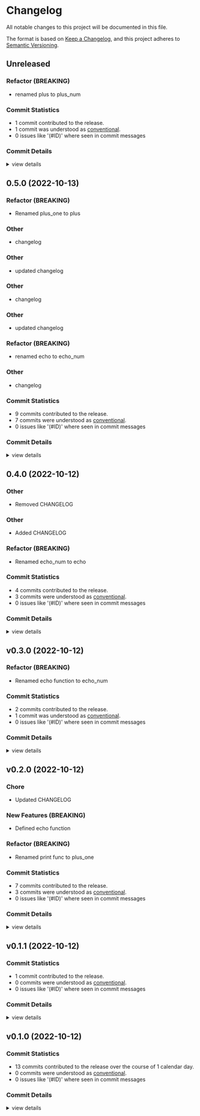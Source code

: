 # Changelog

All notable changes to this project will be documented in this file.

The format is based on [Keep a Changelog](https://keepachangelog.com/en/1.0.0/),
and this project adheres to [Semantic Versioning](https://semver.org/spec/v2.0.0.html).

## Unreleased

### Refactor (BREAKING)

 - <csr-id-d73c7d25c1c3e80e19b0abbe89b4e3673e2a98ba/> renamed plus to plus_num


### Commit Statistics

<csr-read-only-do-not-edit/>

 - 1 commit contributed to the release.
 - 1 commit was understood as [conventional](https://www.conventionalcommits.org).
 - 0 issues like '(#ID)' where seen in commit messages

### Commit Details

<csr-read-only-do-not-edit/>

<details><summary>view details</summary>

 * **Uncategorized**
    - renamed plus to plus_num ([`d73c7d2`](https://github.com/apepkuss/smart-publish-test/commit/d73c7d25c1c3e80e19b0abbe89b4e3673e2a98ba))
</details>

## 0.5.0 (2022-10-13)

<csr-id-b2c82e39f5d3d166318d96facc0f18926a17195e/>
<csr-id-81e59ca5f49b6858761acf452386c52c094848ce/>
<csr-id-e8c46eb75d2a69c6fdf01612f1076be7f7b97557/>
<csr-id-f0b5ed625ce0e2989471bef4457991bc34643d4c/>
<csr-id-b6734c3cb6e88fcb7508e99bb9d3856050b48bdd/>
<csr-id-b19f24c6776be2db50577231480d92c811e683c3/>
<csr-id-32d0a7b58d17ab6382c9ee2121d36af58de4148d/>

### Refactor (BREAKING)

 - <csr-id-b2c82e39f5d3d166318d96facc0f18926a17195e/> Renamed plus_one to plus


### Other

 - <csr-id-32d0a7b58d17ab6382c9ee2121d36af58de4148d/> changelog


### Other

 - <csr-id-b19f24c6776be2db50577231480d92c811e683c3/> updated changelog


### Other

 - <csr-id-b6734c3cb6e88fcb7508e99bb9d3856050b48bdd/> changelog


### Other

 - <csr-id-f0b5ed625ce0e2989471bef4457991bc34643d4c/> updated changelog


### Refactor (BREAKING)

 - <csr-id-81e59ca5f49b6858761acf452386c52c094848ce/> renamed echo to echo_num


### Other

 - <csr-id-e8c46eb75d2a69c6fdf01612f1076be7f7b97557/> changelog


### Commit Statistics

<csr-read-only-do-not-edit/>

 - 9 commits contributed to the release.
 - 7 commits were understood as [conventional](https://www.conventionalcommits.org).
 - 0 issues like '(#ID)' where seen in commit messages

### Commit Details

<csr-read-only-do-not-edit/>

<details><summary>view details</summary>

 * **Uncategorized**
    - Release smart-adder v0.5.0 ([`32dc27f`](https://github.com/apepkuss/smart-publish-test/commit/32dc27f0e44273e6b571113afea2ea114acc410e))
    - changelog ([`32d0a7b`](https://github.com/apepkuss/smart-publish-test/commit/32d0a7b58d17ab6382c9ee2121d36af58de4148d))
    - updated changelog ([`b19f24c`](https://github.com/apepkuss/smart-publish-test/commit/b19f24c6776be2db50577231480d92c811e683c3))
    - changelog ([`b6734c3`](https://github.com/apepkuss/smart-publish-test/commit/b6734c3cb6e88fcb7508e99bb9d3856050b48bdd))
    - Release smart-add-one-new v0.2.0, safety bump smart-adder v0.5.0 ([`464f525`](https://github.com/apepkuss/smart-publish-test/commit/464f525e880253163847a39774be289847a0cb17))
    - updated changelog ([`f0b5ed6`](https://github.com/apepkuss/smart-publish-test/commit/f0b5ed625ce0e2989471bef4457991bc34643d4c))
    - renamed echo to echo_num ([`81e59ca`](https://github.com/apepkuss/smart-publish-test/commit/81e59ca5f49b6858761acf452386c52c094848ce))
    - changelog ([`e8c46eb`](https://github.com/apepkuss/smart-publish-test/commit/e8c46eb75d2a69c6fdf01612f1076be7f7b97557))
    - Renamed plus_one to plus ([`b2c82e3`](https://github.com/apepkuss/smart-publish-test/commit/b2c82e39f5d3d166318d96facc0f18926a17195e))
</details>

## 0.4.0 (2022-10-12)

<csr-id-7b25e7f8e73356837a68020a9f3af52bca201b40/>
<csr-id-f86ce7a94c15915e7550e3e3bd58e1d175051de3/>
<csr-id-1a0592d237ce01f87c244ba8e7f031845d89ccf6/>

### Other

 - <csr-id-7b25e7f8e73356837a68020a9f3af52bca201b40/> Removed CHANGELOG


### Other

 - <csr-id-1a0592d237ce01f87c244ba8e7f031845d89ccf6/> Added CHANGELOG


### Refactor (BREAKING)

 - <csr-id-f86ce7a94c15915e7550e3e3bd58e1d175051de3/> Renamed echo_num to echo


### Commit Statistics

<csr-read-only-do-not-edit/>

 - 4 commits contributed to the release.
 - 3 commits were understood as [conventional](https://www.conventionalcommits.org).
 - 0 issues like '(#ID)' where seen in commit messages

### Commit Details

<csr-read-only-do-not-edit/>

<details><summary>view details</summary>

 * **Uncategorized**
    - Release smart-adder v0.4.0 ([`52b9039`](https://github.com/apepkuss/smart-publish-test/commit/52b9039a008e6d02cfc43f18e31aaafde4b69ffe))
    - Added CHANGELOG ([`1a0592d`](https://github.com/apepkuss/smart-publish-test/commit/1a0592d237ce01f87c244ba8e7f031845d89ccf6))
    - Renamed echo_num to echo ([`f86ce7a`](https://github.com/apepkuss/smart-publish-test/commit/f86ce7a94c15915e7550e3e3bd58e1d175051de3))
    - Removed CHANGELOG ([`7b25e7f`](https://github.com/apepkuss/smart-publish-test/commit/7b25e7f8e73356837a68020a9f3af52bca201b40))
</details>

## v0.3.0 (2022-10-12)

<csr-id-7e0fa930bebb955de51fbeda406597c5a681b0f4/>

### Refactor (BREAKING)

 - <csr-id-7e0fa930bebb955de51fbeda406597c5a681b0f4/> Renamed echo function to echo_num


### Commit Statistics

<csr-read-only-do-not-edit/>

 - 2 commits contributed to the release.
 - 1 commit was understood as [conventional](https://www.conventionalcommits.org).
 - 0 issues like '(#ID)' where seen in commit messages

### Commit Details

<csr-read-only-do-not-edit/>

<details><summary>view details</summary>

 * **Uncategorized**
    - Release smart-adder v0.3.0 ([`89c8326`](https://github.com/apepkuss/smart-publish-test/commit/89c8326498727107c8ed0d78f38e55915c470cba))
    - Renamed echo function to echo_num ([`7e0fa93`](https://github.com/apepkuss/smart-publish-test/commit/7e0fa930bebb955de51fbeda406597c5a681b0f4))
</details>

## v0.2.0 (2022-10-12)

<csr-id-04ca02437b0342a5353150166b0b288a7a2ba301/>
<csr-id-b2dce67a9a30660f76b9b96fda4069522fcaf7ba/>

### Chore

 - <csr-id-04ca02437b0342a5353150166b0b288a7a2ba301/> Updated CHANGELOG


### New Features (BREAKING)

 - <csr-id-459df2715e0f3477a23167946dfd6690efbeb8ab/> Defined echo function

### Refactor (BREAKING)

 - <csr-id-b2dce67a9a30660f76b9b96fda4069522fcaf7ba/> Renamed print func to plus_one


### Commit Statistics

<csr-read-only-do-not-edit/>

 - 7 commits contributed to the release.
 - 3 commits were understood as [conventional](https://www.conventionalcommits.org).
 - 0 issues like '(#ID)' where seen in commit messages

### Commit Details

<csr-read-only-do-not-edit/>

<details><summary>view details</summary>

 * **Uncategorized**
    - Release smart-adder v0.2.0 ([`5a795d3`](https://github.com/apepkuss/smart-publish-test/commit/5a795d38702afe748427349bf26544d5fafefcf7))
    - Renamed print func to plus_one ([`b2dce67`](https://github.com/apepkuss/smart-publish-test/commit/b2dce67a9a30660f76b9b96fda4069522fcaf7ba))
    - Updated CHANGELOG ([`04ca024`](https://github.com/apepkuss/smart-publish-test/commit/04ca02437b0342a5353150166b0b288a7a2ba301))
    - Defined echo function ([`459df27`](https://github.com/apepkuss/smart-publish-test/commit/459df2715e0f3477a23167946dfd6690efbeb8ab))
    - update changelog ([`b8e4f1d`](https://github.com/apepkuss/smart-publish-test/commit/b8e4f1d797277980ee1346048c7f4d453b0d009a))
    - [feat!] add print func ([`4f7ad8e`](https://github.com/apepkuss/smart-publish-test/commit/4f7ad8e6f55e48375df38e185a1c44bcd52cc054))
    - update adder ([`27f1a52`](https://github.com/apepkuss/smart-publish-test/commit/27f1a5248b7170dd18eccf5faf89d195ab65defd))
</details>

## v0.1.1 (2022-10-12)

### Commit Statistics

<csr-read-only-do-not-edit/>

 - 1 commit contributed to the release.
 - 0 commits were understood as [conventional](https://www.conventionalcommits.org).
 - 0 issues like '(#ID)' where seen in commit messages

### Commit Details

<csr-read-only-do-not-edit/>

<details><summary>view details</summary>

 * **Uncategorized**
    - update ([`292704a`](https://github.com/apepkuss/smart-publish-test/commit/292704a5d73699f4cb6a98377645d250a9654674))
</details>

## v0.1.0 (2022-10-12)

### Commit Statistics

<csr-read-only-do-not-edit/>

 - 13 commits contributed to the release over the course of 1 calendar day.
 - 0 commits were understood as [conventional](https://www.conventionalcommits.org).
 - 0 issues like '(#ID)' where seen in commit messages

### Commit Details

<csr-read-only-do-not-edit/>

<details><summary>view details</summary>

 * **Uncategorized**
    - Release smart-add-one-new v0.1.0 ([`3df15f8`](https://github.com/apepkuss/smart-publish-test/commit/3df15f8919e5d43259128e3768f014939c09381a))
    - update ([`4c430e8`](https://github.com/apepkuss/smart-publish-test/commit/4c430e8f2d4104a616e1759eb243f24de264f904))
    - Cargo ([`c3ff9c6`](https://github.com/apepkuss/smart-publish-test/commit/c3ff9c624a810e8c9abe52068bc8203a5f32de57))
    - update adder cargo ([`f7ed2b9`](https://github.com/apepkuss/smart-publish-test/commit/f7ed2b985fe7791bf5e890de1e31fbc50c117c2f))
    - Release smart-add-one v0.0.1 ([`6bace9c`](https://github.com/apepkuss/smart-publish-test/commit/6bace9c71a7e2c3ca99a243739fb48424cedc8dd))
    - update cargo ([`0e59307`](https://github.com/apepkuss/smart-publish-test/commit/0e5930737818c25bd325f271650b6f8c96633273))
    - Release smart-add-one v0.0.1, smart-adder v0.0.1 ([`b4a36de`](https://github.com/apepkuss/smart-publish-test/commit/b4a36de6d0566906c6a5af91f89fc8bad5ae94f5))
    - changelog ([`0e77aeb`](https://github.com/apepkuss/smart-publish-test/commit/0e77aebe7a68226733cddf34236d9ca6185e3959))
    - versioning ([`a1e4db3`](https://github.com/apepkuss/smart-publish-test/commit/a1e4db3baf0fdec4ace54f91897f37b243629abc))
    - update adder ([`c7c8f07`](https://github.com/apepkuss/smart-publish-test/commit/c7c8f07b19833d763660bd29283a11b03e990d3d))
    - rename ([`9510f38`](https://github.com/apepkuss/smart-publish-test/commit/9510f3819fa65afa0ae08da64b66e4f8fed1fa3d))
    - add_one ([`6facc69`](https://github.com/apepkuss/smart-publish-test/commit/6facc69f85f357435aaaa71eca9f50f70891bba6))
    - adder ([`db681b0`](https://github.com/apepkuss/smart-publish-test/commit/db681b0446d36c6d152c757cc4ba155e0c53e892))
</details>

